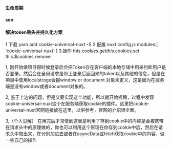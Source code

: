 #### 生命周期


#### seo


#### 解决token丢失并持久化方案
1.下载
yarn add cookie-universal-nuxt -S
2.配置
nuxt.config.js
modules:[
  'cookie-universal-nuxt'
]
3.操作
this.$cookies.get
this.$cookies.set
this.$cookies.remove

1, 刚开始做项目得时候登录后会把Token存在客户端的本地存储中用来判断用户是否登录，然后会在全局请求是带上登录后返回来的token以及其他的信息，但是在项目中使用localstroge会报window or document 对象未定义，这是因为在服务端是没有window或者document对象的。

2, 鉴于上边的问题，但是又要实现这个功能，所以就开始折腾，过程中发现cookie-universal-nuxt这个在服务端获取cookie的插件。这里把cookie-universal-nuxt官网链接放在这里，以供参考，官网的介绍很全面。

3,（个人见解） 在用完后才领悟到这里是利用了存到cookie中的内容是会被携带在请求头中的原理做的，你也可以利用这个原理在你存到cookie中后，然后在请求头中取出来，在分别加进去或者在asyncData或fetch获取cookie中的内容，做一些自己的操作
